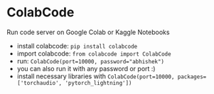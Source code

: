 # ColabCode

Run code server on Google Colab or Kaggle Notebooks

- install colabcode: `pip install colabcode`
- import colabcode: `from colabcode import ColabCode`
- run: `ColabCode(port=10000, password="abhishek")`
- you can also run it with any password or port :)
- install necessary libraries with `ColabCode(port=10000, packages=['torchaudio', 'pytorch_lightning'])`

```
